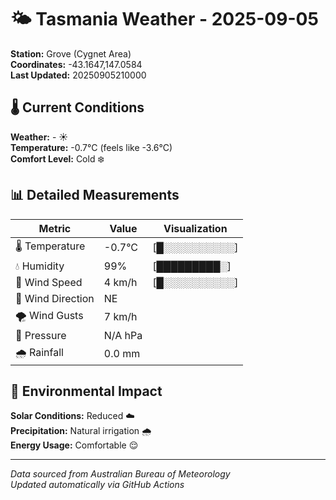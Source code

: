 # 🌤️ Tasmania Weather - 2025-09-05

**Station:** Grove (Cygnet Area)  
**Coordinates:** -43.1647,147.0584  
**Last Updated:** 20250905210000

## 🌡️ Current Conditions

**Weather:** - ☀️  
**Temperature:** -0.7°C (feels like -3.6°C)  
**Comfort Level:** Cold ❄️

## 📊 Detailed Measurements

| Metric | Value | Visualization |
|--------|-------|---------------|
| 🌡️ Temperature | -0.7°C | [█░░░░░░░░░░] |
| 💧 Humidity | 99% | [█████████░] |
| 💨 Wind Speed | 4 km/h | [█░░░░░░░░░░] |
| 🧭 Wind Direction | NE | |
| 🌪️ Wind Gusts | 7 km/h | |
| 🔽 Pressure | N/A hPa | |
| 🌧️ Rainfall | 0.0 mm | |

## 🌱 Environmental Impact

**Solar Conditions:** Reduced ☁️  
**Precipitation:** Natural irrigation 🌧️  
**Energy Usage:** Comfortable 😌

---
*Data sourced from Australian Bureau of Meteorology*  
*Updated automatically via GitHub Actions*
